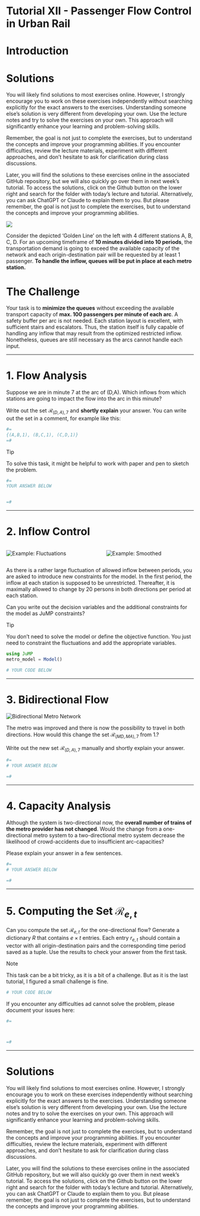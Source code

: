 # Tutorial XII - Passenger Flow Control in Urban Rail


# Introduction

# Solutions

You will likely find solutions to most exercises online. However, I
strongly encourage you to work on these exercises independently without
searching explicitly for the exact answers to the exercises.
Understanding someone else’s solution is very different from developing
your own. Use the lecture notes and try to solve the exercises on your
own. This approach will significantly enhance your learning and
problem-solving skills.

Remember, the goal is not just to complete the exercises, but to
understand the concepts and improve your programming abilities. If you
encounter difficulties, review the lecture materials, experiment with
different approaches, and don’t hesitate to ask for clarification during
class discussions.

Later, you will find the solutions to these exercises online in the
associated GitHub repository, but we will also quickly go over them in
next week’s tutorial. To access the solutions, click on the Github
button on the lower right and search for the folder with today’s lecture
and tutorial. Alternatively, you can ask ChatGPT or Claude to explain
them to you. But please remember, the goal is not just to complete the
exercises, but to understand the concepts and improve your programming
abilities.

![](https://images.beyondsimulations.com/ao/ao_metro-metro_tutorial.svg)

Consider the depicted ‘Golden Line’ on the left with 4 different
stations A, B, C, D. For an upcoming timeframe of **10 minutes divided
into 10 periods**, the transportation demand is going to exceed the
available capacity of the network and each origin-destination pair will
be requested by at least 1 passenger. **To handle the inflow, queues
will be put in place at each metro station.**

# The Challenge

Your task is to **minimize the queues** without exceeding the available
transport capacity of **max. 100 passengers per minute of each arc**. A
safety buffer per arc is not needed. Each station layout is excellent,
with sufficient stairs and escalators. Thus, the station itself is fully
capable of handling any inflow that may result from the optimized
restricted inflow. Nonetheless, queues are still necessary as the arcs
cannot handle each input.

------------------------------------------------------------------------

# 1. Flow Analysis

Suppose we are in minute 7 at the arc of (D,A). Which inflows from which
stations are going to impact the flow into the arc in this minute?

Write out the set $\mathcal{R}_{(D,A),7}$ and **shortly explain** your
answer. You can write out the set in a comment, for example like this:

``` julia
#=
{(A,B,1), (B,C,1), (C,D,1)}
=#
```

> [!TIP]
>
> To solve this task, it might be helpful to work with paper and pen to
> sketch the problem.

``` julia
#=
YOUR ANSWER BELOW


=#
```

------------------------------------------------------------------------

# 2. Inflow Control

<div class="columns">

<div class="column" width="50%">

![Example:
Fluctuations](https://images.beyondsimulations.com/ao/ao_metro-inflow_var.png)

</div>

<div class="column" width="50%">

![Example:
Smoothed](https://images.beyondsimulations.com/ao/ao_metro-inflow_smooth.png)

</div>

</div>

As there is a rather large fluctuation of allowed inflow between
periods, you are asked to introduce new constraints for the model. In
the first period, the inflow at each station is supposed to be
unrestricted. Thereafter, it is maximally allowed to change by 20
persons in both directions per period at each station.

Can you write out the decision variables and the additional constraints
for the model as JuMP constraints?

> [!TIP]
>
> You don’t need to solve the model or define the objective function.
> You just need to constraint the fluctuations and add the appropriate
> variables.

``` julia
using JuMP
metro_model = Model()

# YOUR CODE BELOW
```

------------------------------------------------------------------------

# 3. Bidirectional Flow

![Bidirectional Metro
Network](https://images.beyondsimulations.com/ao/ao_metro-metro_tutorial_bidirect.svg)

The metro was improved and there is now the possibility to travel in
both directions. How would this change the set $\mathcal{R}_{(MD,MA),7}$
from 1.?

Write out the new set $\mathcal{R}_{(D,A),7}$ manually and shortly
explain your answer.

``` julia
#=
# YOUR ANSWER BELOW

=#
```

------------------------------------------------------------------------

# 4. Capacity Analysis

Although the system is two-directional now, the **overall number of
trains of the metro provider has not changed**. Would the change from a
one-directional metro system to a two-directional metro system decrease
the likelihood of crowd-accidents due to insufficient arc-capacities?

Please explain your answer in a few sentences.

``` julia
#=
# YOUR ANSWER BELOW

=#
```

------------------------------------------------------------------------

# 5. Computing the Set $\mathcal{R}_{e,t}$

Can you compute the set $\mathcal{R}_{e,t}$ for the one-directional
flow? Generate a dictionary $R$ that contains $e \times t$ entries. Each
entry $r_{e,t}$ should contain a vector with all origin-destination
pairs and the corresponding time period saved as a tuple. Use the
results to check your answer from the first task.

> [!NOTE]
>
> This task can be a bit tricky, as it is a bit of a challenge. But as
> it is the last tutorial, I figured a small challenge is fine.

``` julia
# YOUR CODE BELOW
```

If you encounter any difficulties ad cannot solve the problem, please
document your issues here:

``` julia
#=



=#
```

------------------------------------------------------------------------

# Solutions

You will likely find solutions to most exercises online. However, I
strongly encourage you to work on these exercises independently without
searching explicitly for the exact answers to the exercises.
Understanding someone else’s solution is very different from developing
your own. Use the lecture notes and try to solve the exercises on your
own. This approach will significantly enhance your learning and
problem-solving skills.

Remember, the goal is not just to complete the exercises, but to
understand the concepts and improve your programming abilities. If you
encounter difficulties, review the lecture materials, experiment with
different approaches, and don’t hesitate to ask for clarification during
class discussions.

Later, you will find the solutions to these exercises online in the
associated GitHub repository, but we will also quickly go over them in
next week’s tutorial. To access the solutions, click on the Github
button on the lower right and search for the folder with today’s lecture
and tutorial. Alternatively, you can ask ChatGPT or Claude to explain
them to you. But please remember, the goal is not just to complete the
exercises, but to understand the concepts and improve your programming
abilities.
